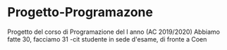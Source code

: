 # Progetto-Programazone
Progetto del corso di Programazione del I anno (AC 2019/2020)
Abbiamo fatte 30, facciamo 31 
                  -cit studente in sede d'esame, di fronte a Coen
